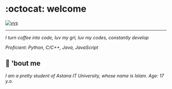 # :octocat: welcome
[![vvs](https://c.tenor.com/R8wjCxS2MCgAAAAC/oreki-black-and-white-wind.gif)](https://www.instagram.com/vvsalwayscodin/)
___
_I turn coffee into code, luv my grl, luv my codes, constantly develop_

_Proficient: Python, C/C++, Java, JavaScript_

## :wedding: 'bout me
_I am a pretty student of Astana IT University, whose name is Islam. Age: 17 y.o._



